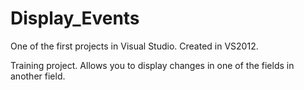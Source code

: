 # Display_Events

One of the first projects in Visual Studio. Created in VS2012.

Training project. Allows you to display changes in one of the fields in another field.
